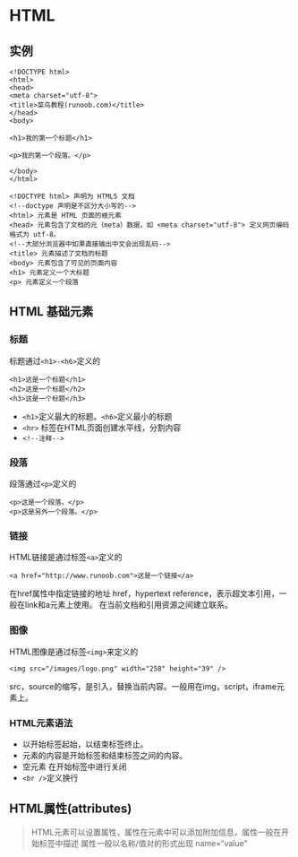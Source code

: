 # HTML
## 实例
~~~
<!DOCTYPE html>
<html>
<head>
<meta charset="utf-8">
<title>菜鸟教程(runoob.com)</title>
</head>
<body>
 
<h1>我的第一个标题</h1>
 
<p>我的第一个段落。</p>
 
</body>
</html>
~~~
```
<!DOCTYPE html> 声明为 HTML5 文档
<!--doctype 声明是不区分大小写的-->
<html> 元素是 HTML 页面的根元素
<head> 元素包含了文档的元（meta）数据，如 <meta charset="utf-8"> 定义网页编码格式为 utf-8。
<!--大部分浏览器中如果直接输出中文会出现乱码-->
<title> 元素描述了文档的标题
<body> 元素包含了可见的页面内容
<h1> 元素定义一个大标题
<p> 元素定义一个段落
```
## HTML 基础元素
### 标题
标题通过`<h1>-<h6>`定义的
~~~
<h1>这是一个标题</h1>
<h2>这是一个标题</h2>
<h3>这是一个标题</h3>
~~~
- `<h1>`定义最大的标题。`<h6>`定义最小的标题
- `<hr>` 标签在HTML页面创建水平线，分割内容
- `<!--注释-->`
### 段落
段落通过`<p>`定义的
~~~
<p>这是一个段落。</p>
<p>这是另外一个段落。</p>
~~~
### 链接
HTML链接是通过标签`<a>`定义的
~~~
<a href="http://www.runoob.com">这是一个链接</a>
~~~
在href属性中指定链接的地址
href，hypertext reference，表示超文本引用，一般在link和a元素上使用。 在当前文档和引用资源之间建立联系。
### 图像
HTML图像是通过标签`<img>`来定义的
~~~
<img src="/images/logo.png" width="258" height="39" />
~~~
src，source的缩写，是引入，替换当前内容。一般用在img，script，iframe元素上。	
### HTML元素语法
- 以开始标签起始，以结束标签终止。
- 元素的内容是开始标签和结束标签之间的内容。
- 空元素 在开始标签中进行关闭
- `<br />`定义换行

## HTML属性(attributes)
> HTML元素可以设置属性，属性在元素中可以添加附加信息，属性一般在开始标签中描述
属性一般以名称/值对的形式出现 name=“value”